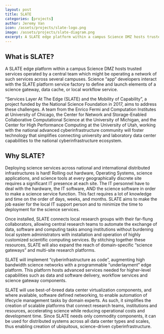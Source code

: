 ```yaml
---
layout: post
title: SLATE
categories: [projects]
author: Jeremy Van
icon: /assets/projects/slate-logo.png
image: /assets/projects/slate-diagram.png
excerpt: A SLATE edge platform within a campus Science DMZ hosts trusted services operated by a central team which might be operating a network of such services across several campuses.
---
```

## What is SLATE?

A SLATE edge platform within a campus Science DMZ hosts trusted services operated
by a central team which might be operating a network of such services across
several campuses. Science “app” developers interact with the SLATE platform
service factory to define and launch elements of a science gateway, data cache,
or local workflow service.

“Services Layer At The Edge (SLATE) and the Mobility of Capability”, a project
funded by the National Science Foundation in 2017, aims to address these challenges.
A team from the Enrico Fermi and Computation Institutes at University of Chicago,
the Center for Network and Storage-Enabled Collaborative Computational Science at
the University of Michigan, and the Center for High Performance Computing at the
University of Utah, working with the national advanced cyberinfrastructure
community will foster technology that simplifies connecting university and
laboratory data center capabilities to the national cyberinfrastructure ecosystem.

## Why SLATE?
Deploying science services across national and international distributed
infrastructures is hard! Rolling out hardware, Operating Systems, science
applications, and science tools at every geographically discrete site requires a
significant IT presence at each site. The IT personnel have to deal with the
hardware, the IT software, AND the science software in order to make a science
service function. This fact requires a lot of knowledge and time on the order
of days, weeks, and months. SLATE aims to make the job easier for the local IT
support person and to minimize the time to deployment for the science services.


Once installed, SLATE connects local research groups with their far-flung
collaborators, allowing central research teams to automate the exchange of data,
software and computing tasks among institutions without burdening local system
administrators with installation and operation of highly customized scientific
computing services. By stitching together these resources, SLATE will also expand
the reach of domain-specific “science gateways” and multi-site research platforms.

SLATE will implement “cyberinfrastructure as code”, augmenting high bandwidth
science networks with a programmable “underlayment” edge platform. This platform
hosts advanced services needed for higher-level capabilities such as data and
software delivery, workflow services and science gateway components.

SLATE will use best-of-breed data center virtualization components, and where
available, software defined networking, to enable automation of lifecycle
management tasks by domain experts. As such, it simplifies the creation of
scalable platforms that connect research teams, institutions and resources,
accelerating science while reducing operational costs and development time.
Since SLATE needs only commodity components, it can be used for distributed
systems across all data center types and scales, thus enabling creation of
ubiquitous, science-driven cyberinfrastructure.
